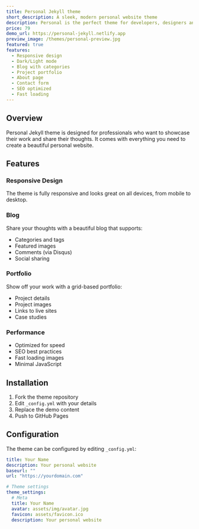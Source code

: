 ```yaml
---
title: Personal Jekyll theme
short_description: A sleek, modern personal website theme
description: Personal is the perfect theme for developers, designers and other creatives to create a personal website that shows off their projects, blog posts and details.
price: 79
demo_url: https://personal-jekyll.netlify.app
preview_image: /themes/personal-preview.jpg
featured: true
features:
  - Responsive design
  - Dark/Light mode
  - Blog with categories
  - Project portfolio
  - About page
  - Contact form
  - SEO optimized
  - Fast loading
---
```


## Overview

Personal Jekyll theme is designed for professionals who want to showcase their work and share their thoughts. It comes with everything you need to create a beautiful personal website.

## Features

### Responsive Design
The theme is fully responsive and looks great on all devices, from mobile to desktop.

### Blog
Share your thoughts with a beautiful blog that supports:
- Categories and tags
- Featured images
- Comments (via Disqus)
- Social sharing

### Portfolio
Show off your work with a grid-based portfolio:
- Project details
- Project images
- Links to live sites
- Case studies

### Performance
- Optimized for speed
- SEO best practices
- Fast loading images
- Minimal JavaScript

## Installation

1. Fork the theme repository
2. Edit `_config.yml` with your details
3. Replace the demo content
4. Push to GitHub Pages

## Configuration

The theme can be configured by editing `_config.yml`:

```yaml
title: Your Name
description: Your personal website
baseurl: ""
url: "https://yourdomain.com"

# Theme settings
theme_settings:
  # Meta
  title: Your Name
  avatar: assets/img/avatar.jpg
  favicon: assets/favicon.ico
  description: Your personal website

